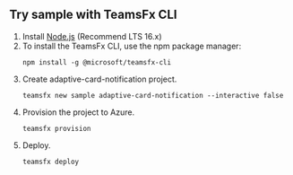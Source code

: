## Try sample with TeamsFx CLI

1. Install [Node.js](https://nodejs.org/en/download/) (Recommend LTS 16.x)
1. To install the TeamsFx CLI, use the npm package manager:
    ```
    npm install -g @microsoft/teamsfx-cli
    ```
1. Create adaptive-card-notification project.
    ```
    teamsfx new sample adaptive-card-notification --interactive false
    ```
1. Provision the project to Azure.
    ```
    teamsfx provision
    ```
1. Deploy.
    ```
    teamsfx deploy
    ```